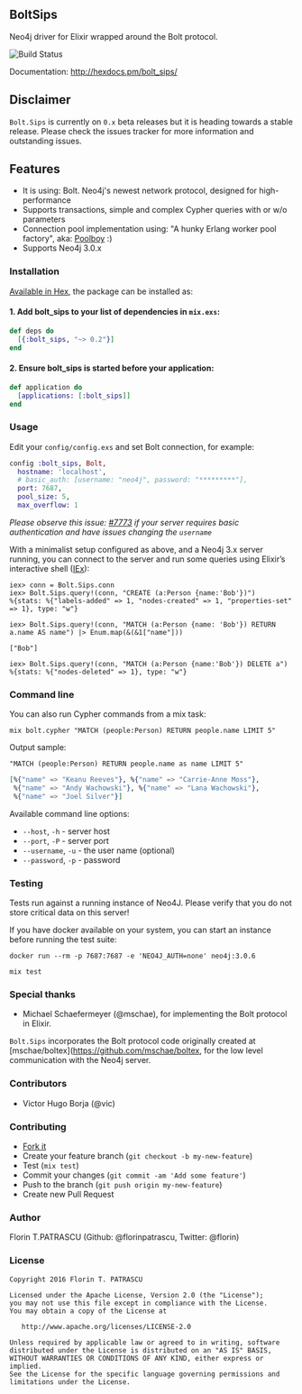 ## BoltSips

Neo4j driver for Elixir wrapped around the Bolt protocol.

![Build Status](https://travis-ci.org/florinpatrascu/bolt_sips.svg?branch=master)

Documentation: http://hexdocs.pm/bolt_sips/


## Disclaimer

`Bolt.Sips` is currently on `0.x` beta releases but it is heading towards a stable release. Please check the issues tracker for more information and outstanding issues.

## Features

  * It is using: Bolt. Neo4j's newest network protocol, designed for high-performance
  * Supports transactions, simple and complex Cypher queries with or w/o parameters
  * Connection pool implementation using: "A hunky Erlang worker pool factory", aka: [Poolboy](http://github.com/devinus/poolboy) :)
  * Supports Neo4j 3.0.x

### Installation

[Available in Hex](https://hex.pm/packages/bolt_sips), the package can be installed as:

#### 1. Add bolt_sips to your list of dependencies in `mix.exs`:

```elixir
def deps do
  [{:bolt_sips, "~> 0.2"}]
end
```
#### 2. Ensure bolt_sips is started before your application:

```elixir
def application do
  [applications: [:bolt_sips]]
end
```

### Usage

Edit your `config/config.exs` and set Bolt connection, for example:

```elixir
config :bolt_sips, Bolt,
  hostname: 'localhost',
  # basic_auth: [username: "neo4j", password: "*********"],
  port: 7687,
  pool_size: 5,
  max_overflow: 1
```

*Please observe this issue: [#7773](https://github.com/neo4j/neo4j/issues/7773) if your server requires basic authentication and have issues changing the `username`*

With a minimalist setup configured as above, and a Neo4j 3.x server running, you can connect to the server and run some queries using Elixir’s interactive shell ([IEx](http://elixir-lang.org/docs/stable/iex/IEx.html)):

    iex> conn = Bolt.Sips.conn
    iex> Bolt.Sips.query!(conn, "CREATE (a:Person {name:'Bob'})")
    %{stats: %{"labels-added" => 1, "nodes-created" => 1, "properties-set" => 1}, type: "w"}
    
    iex> Bolt.Sips.query!(conn, "MATCH (a:Person {name: 'Bob'}) RETURN a.name AS name") |> Enum.map(&(&1["name"]))
    
    ["Bob"]
    
    iex> Bolt.Sips.query!(conn, "MATCH (a:Person {name:'Bob'}) DELETE a")
    %{stats: %{"nodes-deleted" => 1}, type: "w"}

### Command line

You can also run Cypher commands from a mix task:

    mix bolt.cypher "MATCH (people:Person) RETURN people.name LIMIT 5"

Output sample:

    "MATCH (people:Person) RETURN people.name as name LIMIT 5"

```elixir    
[%{"name" => "Keanu Reeves"}, %{"name" => "Carrie-Anne Moss"},
 %{"name" => "Andy Wachowski"}, %{"name" => "Lana Wachowski"},
 %{"name" => "Joel Silver"}]
```

Available command line options:

- `--host`, `-h` - server host
- `--port`, `-P` - server port
- `--username`, `-u` - the user name (optional)
- `--password`, `-p` - password

### Testing

Tests run against a running instance of Neo4J. Please verify that you do not store critical data on this server!

If you have docker available on your system, you can start an instance before running the test suite:

```shell
docker run --rm -p 7687:7687 -e 'NEO4J_AUTH=none' neo4j:3.0.6
```

```shell
mix test
```

### Special thanks

- Michael Schaefermeyer (@mschae), for implementing the Bolt protocol in Elixir. 

`Bolt.Sips` incorporates the Bolt protocol code originally created at [mschae/boltex](https://github.com/mschae/boltex, for the low level communication with the Neo4j server.  

### Contributors

- Victor Hugo Borja (@vic)

### Contributing

- [Fork it](https://github.com/florinpatrascu/bolt_sips/fork)
- Create your feature branch (`git checkout -b my-new-feature`)
- Test (`mix test`)
- Commit your changes (`git commit -am 'Add some feature'`)
- Push to the branch (`git push origin my-new-feature`)
- Create new Pull Request

### Author

Florin T.PATRASCU (Github: @florinpatrascu, Twitter: @florin)

### License

```
Copyright 2016 Florin T. PATRASCU

Licensed under the Apache License, Version 2.0 (the "License");
you may not use this file except in compliance with the License.
You may obtain a copy of the License at

   http://www.apache.org/licenses/LICENSE-2.0

Unless required by applicable law or agreed to in writing, software
distributed under the License is distributed on an "AS IS" BASIS,
WITHOUT WARRANTIES OR CONDITIONS OF ANY KIND, either express or implied.
See the License for the specific language governing permissions and
limitations under the License.
```
